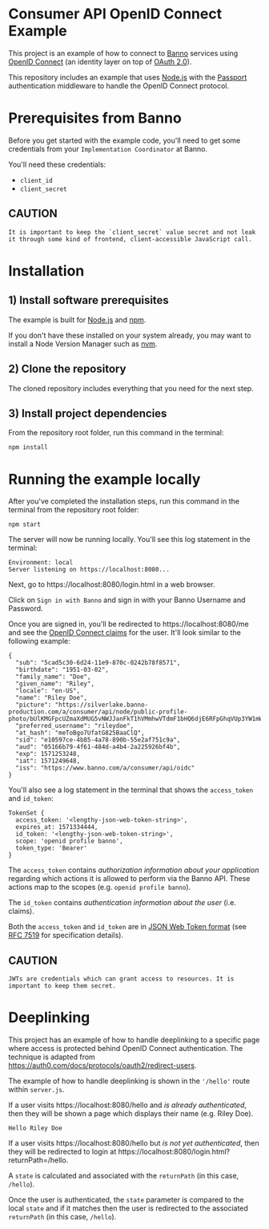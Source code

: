 # Consumer API OpenID Connect Example

This project is an example of how to connect to [Banno](https://banno.com/) services using [OpenID Connect](https://openid.net/connect/) (an identity layer on top of [OAuth 2.0](https://oauth.net/2/)).

This repository includes an example that uses [Node.js](https://nodejs.org) with the [Passport](http://www.passportjs.org/) authentication middleware to handle the OpenID Connect protocol.

# Prerequisites from Banno

Before you get started with the example code, you'll need to get some credentials from your `Implementation Coordinator` at Banno.

You'll need these credentials:
- `client_id`
- `client_secret`

## CAUTION

```
It is important to keep the `client_secret` value secret and not leak it through some kind of frontend, client-accessible JavaScript call.
```

# Installation

## 1) Install software prerequisites

The example is built for [Node.js](https://nodejs.org) and [npm](https://www.npmjs.com/).

If you don't have these installed on your system already, you may want to install a Node Version Manager such as [nvm](https://github.com/nvm-sh/nvm).

## 2) Clone the repository

The cloned repository includes everything that you need for the next step.

## 3) Install project dependencies

From the repository root folder, run this command in the terminal:

```
npm install
```

# Running the example locally

After you've completed the installation steps, run this command in the terminal from the repository root folder:

```
npm start
```

The server will now be running locally. You'll see this log statement in the terminal:

```
Environment: local
Server listening on https://localhost:8080...
```

Next, go to https://localhost:8080/login.html in a web browser.

Click on `Sign in with Banno` and sign in with your Banno Username and Password.

Once you are signed in, you'll be redirected to https://localhost:8080/me and see the [OpenID Connect claims](https://openid.net/specs/openid-connect-core-1_0.html#StandardClaims) for the user. It'll look similar to the following example:

```
{
  "sub": "5cad5c30-6d24-11e9-870c-0242b78f8571",
  "birthdate": "1951-03-02",
  "family_name": "Doe",
  "given_name": "Riley",
  "locale": "en-US",
  "name": "Riley Doe",
  "picture": "https://silverlake.banno-production.com/a/consumer/api/node/public-profile-photo/bUlKMGFpcUZmaXdMUG5vNWJJanFkT1hVMmhwVTdmF1bHQ6djE6RFpGhqVUp3YW1mWUIzZ2lYUDljQ0bmdjbGc9PQFyeHppTmIvTTBNK0ZFVXlNRnNVT0VXTW1CRDVKbEx0==",
  "preferred_username": "rileydoe",
  "at_hash": "meToBgo7UfatG825BaaClQ",
  "sid": "e10597ce-4b85-4a78-890b-55e2af751c9a",
  "aud": "05166b79-4f61-484d-a4b4-2a225926bf4b",
  "exp": 1571253248,
  "iat": 1571249648,
  "iss": "https://www.banno.com/a/consumer/api/oidc"
}
```

You'll also see a log statement in the terminal that shows the `access_token` and `id_token`:

```
TokenSet {
  access_token: '<lengthy-json-web-token-string>',
  expires_at: 1571334444,
  id_token: '<lengthy-json-web-token-string>',
  scope: 'openid profile banno',
  token_type: 'Bearer'
}
```

The `access_token` contains _authorization information about your application_ regarding which actions it is allowed to perform via the Banno API. These actions map to the scopes (e.g. `openid profile banno`).

The `id_token` contains _authentication information about the user_ (i.e. claims).

Both the `access_token` and `id_token` are in [JSON Web Token format](https://en.wikipedia.org/wiki/JSON_Web_Token) (see [RFC 7519](https://tools.ietf.org/html/rfc7519) for specification details).

## CAUTION

```
JWTs are credentials which can grant access to resources. It is important to keep them secret.
```

# Deeplinking

This project has an example of how to handle deeplinking to a specific page where access is protected behind OpenID Connect authentication. The technique is adapted from https://auth0.com/docs/protocols/oauth2/redirect-users.

The example of how to handle deeplinking is shown in the `'/hello'` route within `server.js`.

If a user visits https://localhost:8080/hello and _is already authenticated_, then they will be shown a page which displays their name (e.g. Riley Doe).
```
Hello Riley Doe
```

If a user visits https://localhost:8080/hello but _is not yet authenticated_, then they will be redirected to login at https://localhost:8080/login.html?returnPath=/hello.

A `state` is calculated and associated with the `returnPath` (in this case, `/hello`).

Once the user is authenticated, the `state` parameter is compared to the local `state` and if it matches then the user is redirected to the associated `returnPath` (in this case, `/hello`).
